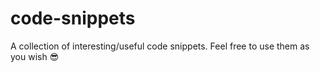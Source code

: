 # code-snippets
A collection of interesting/useful code snippets.
Feel free to use them as you wish :sunglasses:
